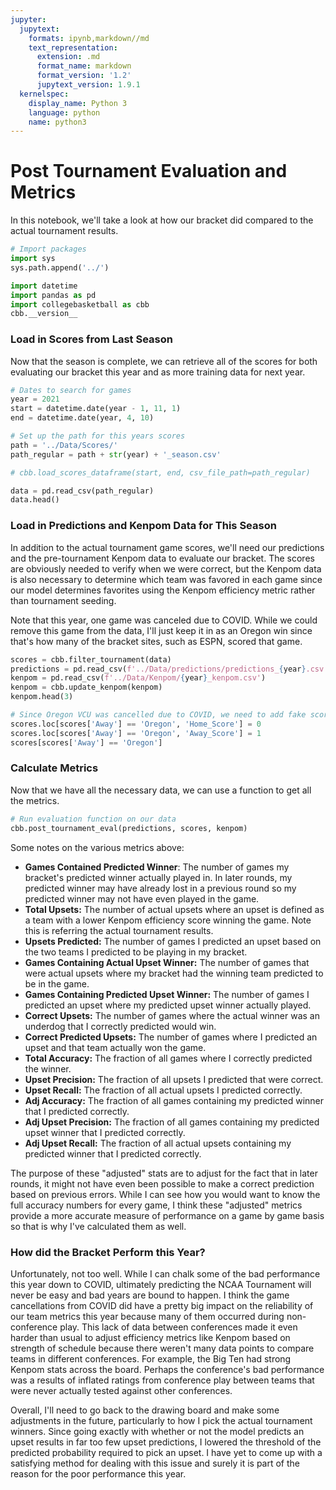 ```yaml
---
jupyter:
  jupytext:
    formats: ipynb,markdown//md
    text_representation:
      extension: .md
      format_name: markdown
      format_version: '1.2'
      jupytext_version: 1.9.1
  kernelspec:
    display_name: Python 3
    language: python
    name: python3
---
```


# Post Tournament Evaluation and Metrics

In this notebook, we'll take a look at how our bracket did compared to the actual tournament results.

```python
# Import packages
import sys
sys.path.append('../')

import datetime
import pandas as pd
import collegebasketball as cbb
cbb.__version__
```

### Load in Scores from Last Season
Now that the season is complete, we can retrieve all of the scores for both evaluating our bracket this year and as more training data for next year.

```python
# Dates to search for games
year = 2021
start = datetime.date(year - 1, 11, 1)
end = datetime.date(year, 4, 10)

# Set up the path for this years scores
path = '../Data/Scores/'
path_regular = path + str(year) + '_season.csv'
```

```python
# cbb.load_scores_dataframe(start, end, csv_file_path=path_regular)
```

```python
data = pd.read_csv(path_regular)
data.head()
```

### Load in Predictions and Kenpom Data for This Season
In addition to the actual tournament game scores, we'll need our predictions and the pre-tournament Kenpom data to evaluate our bracket. The scores are obviously needed to verify when we were correct, but the Kenpom data is also necessary to determine which team was favored in each game since our model determines favorites using the Kenpom efficiency metric rather than tournament seeding.

Note that this year, one game was canceled due to COVID. While we could remove this game from the data, I'll just keep it in as an Oregon win since that's how many of the bracket sites, such as ESPN, scored that game.

```python
scores = cbb.filter_tournament(data)
predictions = pd.read_csv(f'../Data/predictions/predictions_{year}.csv')
kenpom = pd.read_csv(f'../Data/Kenpom/{year}_kenpom.csv')
kenpom = cbb.update_kenpom(kenpom)
kenpom.head(3)
```

```python
# Since Oregon VCU was cancelled due to COVID, we need to add fake score to indicate oregon won and moved on
scores.loc[scores['Away'] == 'Oregon', 'Home_Score'] = 0
scores.loc[scores['Away'] == 'Oregon', 'Away_Score'] = 1
scores[scores['Away'] == 'Oregon']
```

### Calculate Metrics

Now that we have all the necessary data, we can use a function to get all the metrics.

```python
# Run evaluation function on our data
cbb.post_tournament_eval(predictions, scores, kenpom)
```

Some notes on the various metrics above:
* **Games Contained Predicted Winner**: The number of games my bracket's predicted winner actually played in. In later rounds, my predicted winner may have already lost in a previous round so my predicted winner may not have even played in the game.
* **Total Upsets:** The number of actual upsets where an upset is defined as a team with a lower Kenpom efficiency score winning the game. Note this is referring the actual tournament results.
* **Upsets Predicted:** The number of games I predicted an upset based on the two teams I predicted to be playing in my bracket.
* **Games Containing Actual Upset Winner:** The number of games that were actual upsets where my bracket had the winning team predicted to be in the game.
* **Games Containing Predicted Upset Winner:** The number of games I predicted an upset where my predicted upset winner actually played. 
* **Correct Upsets:** The number of games where the actual winner was an underdog that I correctly predicted would win.
* **Correct Predicted Upsets:** The number of games where I predicted an upset and that team actually won the game.
* **Total Accuracy:** The fraction of all games where I correctly predicted the winner.
* **Upset Precision:** The fraction of all upsets I predicted that were correct.
* **Upset Recall:** The fraction of all actual upsets I predicted correctly.
* **Adj Accuracy:** The fraction of all games containing my predicted winner that I predicted correctly.
* **Adj Upset Precision:** The fraction of all games containing my predicted upset winner that I predicted correctly.
* **Adj Upset Recall:** The fraction of all actual upsets containing my predicted winner that I predicted correctly. 

The purpose of these "adjusted" stats are to adjust for the fact that in later rounds, it might not have even been possible to make a correct prediction based on previous errors. While I can see how you would want to know the full accuracy numbers for every game, I think these "adjusted" metrics provide a more accurate measure of performance on a game by game basis so that is why I've calculated them as well.


### How did the Bracket Perform this Year?

Unfortunately, not too well. While I can chalk some of the bad performance this year down to COVID, ultimately predicting the NCAA Tournament will never be easy and bad years are bound to happen. I think the game cancellations from COVID did have a pretty big impact on the reliability of our team metrics this year because many of them occurred during non-conference play. This lack of data between conferences made it even harder than usual to adjust efficiency metrics like Kenpom based on strength of schedule because there weren't many data points to compare teams in different conferences. For example, the Big Ten had strong Kenpom stats across the board. Perhaps the conference's bad performance was a results of inflated ratings from conference play between teams that were never actually tested against other conferences. 

Overall, I'll need to go back to the drawing board and make some adjustments in the future, particularly to how I pick the actual tournament winners. Since going exactly with whether or not the model predicts an upset results in far too few upset predictions, I lowered the threshold of the predicted probability required to pick an upset. I have yet to come up with a satisfying method for dealing with this issue and surely it is part of the reason for the poor performance this year.

```python

```

